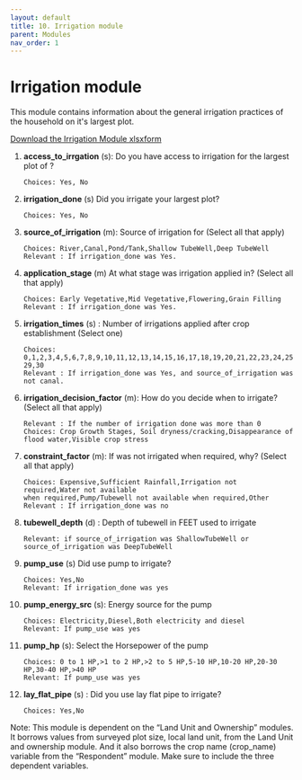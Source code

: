 ```yaml
---
layout: default
title: 10. Irrigation module
parent: Modules
nav_order: 1
---
```


# Irrigation module

This module contains information about the general irrigation practices of the household on it's largest plot.

[Download the Irrigation Module xlsxform](../Modules/irri_mgmt.xlsx)

1.  **access_to_irrgation** (s): Do you have access to irrigation for the largest  plot of ?    

        Choices: Yes, No

2.  **irrigation_done** (s) Did you irrigate your largest  plot?    

        Choices: Yes, No

3.  **source_of_irrigation** (m): Source of irrigation for  (Select all that apply) 

        Choices: River,Canal,Pond/Tank,Shallow TubeWell,Deep TubeWell
        Relevant : If irrigation_done was Yes. 

4.  **application_stage** (m)   At what stage was irrigation applied in? (Select all that apply)
    
        Choices: Early Vegetative,Mid Vegetative,Flowering,Grain Filling
        Relevant : If irrigation_done was Yes. 

5.  **irrigation_times** (s) : Number of irrigations applied after crop establishment (Select one)  

        Choices: 0,1,2,3,4,5,6,7,8,9,10,11,12,13,14,15,16,17,18,19,20,21,22,23,24,25,26,27,28,
        29,30
        Relevant : If irrigation_done was Yes, and source_of_irrigation was not canal. 

6.  **irrigation_decision_factor** (m): How do you decide when to irrigate? (Select all that apply)

        Relevant : If the number of irrigation done was more than 0
        Choices: Crop Growth Stages, Soil dryness/cracking,Disappearance of flood water,Visible crop stress
        
7.  **constraint_factor** (m): If  was not irrigated when required, why? (Select all that apply)    

        Choices: Expensive,Sufficient Rainfall,Irrigation not required,Water not available
        when required,Pump/Tubewell not available when required,Other
        Relevant : If irrigation_done was no

8.  **tubewell_depth** (d) : Depth of tubewell in FEET used to irrigate

        Relevant: if source_of_irrigation was ShallowTubeWell or source_of_irrigation was DeepTubeWell
    
9.  **pump_use** (s)    Did  use pump to irrigate?  

        Choices: Yes,No
        Relevant: If irrigation_done was yes

10. **pump_energy_src** (s): Energy source for the pump 

        Choices: Electricity,Diesel,Both electricity and diesel
        Relevant: If pump_use was yes

11. **pump_hp** (s): Select the Horsepower of the pump  

        Choices: 0 to 1 HP,>1 to 2 HP,>2 to 5 HP,5-10 HP,10-20 HP,20-30 HP,30-40 HP,>40 HP
        Relevant: If pump_use was yes

12. **lay_flat_pipe** (s) : Did you use lay flat pipe to irrigate?  

        Choices: Yes,No
<div class = 'alert'>
Note: This module is dependent on the “Land Unit and Ownership” modules. It borrows values from surveyed plot size, local land unit, from the Land Unit and ownership module. And it also borrows the crop name (crop_name) variable from the “Respondent” module. Make sure to include the three dependent variables. 
</div>

